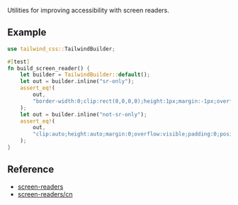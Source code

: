 Utilities for improving accessibility with screen readers.

## Example

```rust
use tailwind_css::TailwindBuilder;

#[test]
fn build_screen_reader() {
    let builder = TailwindBuilder::default();
    let out = builder.inline("sr-only");
    assert_eq!(
        out,
        "border-width:0;clip:rect(0,0,0,0);height:1px;margin:-1px;overflow:hidden;padding:0;position:absolute;white-space:nowrap;width:1px;"
    );
    let out = builder.inline("not-sr-only");
    assert_eq!(
        out,
        "clip:auto;height:auto;margin:0;overflow:visible;padding:0;position:static;white-space:normal;width:auto;"
    );
}
```

## Reference

- [screen-readers](https://tailwindcss.com/docs/screen-readers)
- [screen-readers/cn](https://tailwindcss.com/docs/screen-readers)
